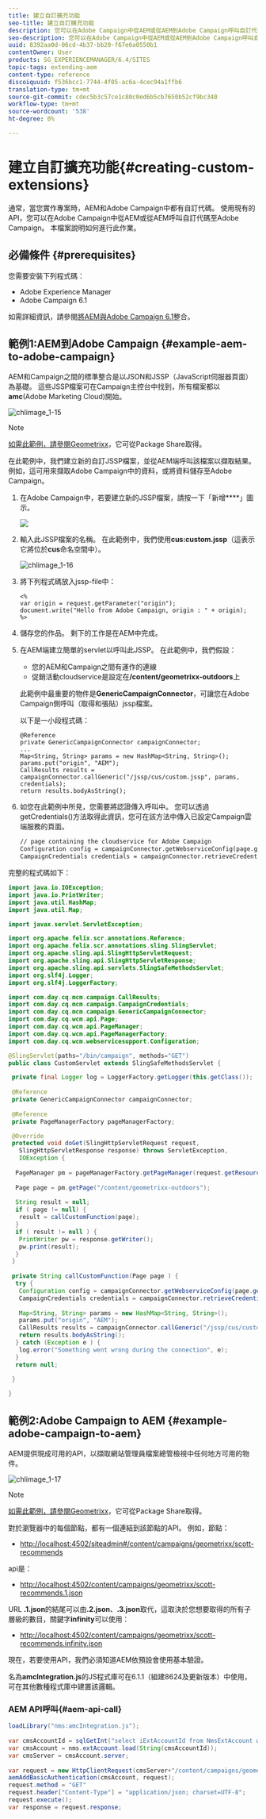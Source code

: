 ```yaml
---
title: 建立自訂擴充功能
seo-title: 建立自訂擴充功能
description: 您可以在Adobe Campaign中從AEM或從AEM到Adobe Campaign呼叫自訂代碼
seo-description: 您可以在Adobe Campaign中從AEM或從AEM到Adobe Campaign呼叫自訂代碼
uuid: 8392aa0d-06cd-4b37-bb20-f67e6a0550b1
contentOwner: User
products: SG_EXPERIENCEMANAGER/6.4/SITES
topic-tags: extending-aem
content-type: reference
discoiquuid: f536bcc1-7744-4f05-ac6a-4cec94a1ffb6
translation-type: tm+mt
source-git-commit: cdec5b3c57ce1c80c0ed6b5cb7650b52cf9bc340
workflow-type: tm+mt
source-wordcount: '538'
ht-degree: 0%

---
```



# 建立自訂擴充功能{#creating-custom-extensions}

通常，當您實作專案時，AEM和Adobe Campaign中都有自訂代碼。 使用現有的API，您可以在Adobe Campaign中從AEM或從AEM呼叫自訂代碼至Adobe Campaign。 本檔案說明如何進行此作業。

## 必備條件 {#prerequisites}

您需要安裝下列程式碼：

* Adobe Experience Manager
* Adobe Campaign 6.1

如需詳細資訊，請參閱[將AEM與Adobe Campaign 6.1](/help/sites-administering/campaignonpremise.md)整合。

## 範例1:AEM到Adobe Campaign {#example-aem-to-adobe-campaign}

AEM和Campaign之間的標準整合是以JSON和JSSP（JavaScript伺服器頁面）為基礎。 這些JSSP檔案可在Campaign主控台中找到，所有檔案都以&#x200B;**amc**(Adobe Marketing Cloud)開始。

![chlimage_1-15](assets/chlimage_1-15.png)

>[!NOTE]
>
>[如需此範例，請參閱Geometrixx](/help/sites-developing/we-retail.md)，它可從Package Share取得。

在此範例中，我們建立新的自訂JSSP檔案，並從AEM端呼叫該檔案以擷取結果。 例如，這可用來擷取Adobe Campaign中的資料，或將資料儲存至Adobe Campaign。

1. 在Adobe Campaign中，若要建立新的JSSP檔案，請按一下「新增&#x200B;****」圖示。

   ![](do-not-localize/chlimage_1-4.png)

1. 輸入此JSSP檔案的名稱。 在此範例中，我們使用&#x200B;**cus:custom.jssp**（這表示它將位於&#x200B;**cus**&#x200B;命名空間中）。

   ![chlimage_1-16](assets/chlimage_1-16.png)

1. 將下列程式碼放入jssp-file中：

   ```
   <%
   var origin = request.getParameter("origin");
   document.write("Hello from Adobe Campaign, origin : " + origin);
   %>
   ```

1. 儲存您的作品。 剩下的工作是在AEM中完成。
1. 在AEM端建立簡單的servlet以呼叫此JSSP。 在此範例中，我們假設：

   * 您的AEM和Campaign之間有運作的連線
   * 促銷活動cloudservice是設定在&#x200B;**/content/geometrixx-outdoors**&#x200B;上

   此範例中最重要的物件是&#x200B;**GenericCampaignConnector**，可讓您在Adobe Campaign側呼叫（取得和張貼）jssp檔案。

   以下是一小段程式碼：

   ```
   @Reference
   private GenericCampaignConnector campaignConnector;
   ...
   Map<String, String> params = new HashMap<String, String>();
   params.put("origin", "AEM"); 
   CallResults results = campaignConnector.callGeneric("/jssp/cus/custom.jssp", params, credentials);
   return results.bodyAsString();
   ```

1. 如您在此範例中所見，您需要將認證傳入呼叫中。 您可以透過getCredentials()方法取得此資訊，您可在該方法中傳入已設定Campaign雲端服務的頁面。

   ```xml
   // page containing the cloudservice for Adobe Campaign
   Configuration config = campaignConnector.getWebserviceConfig(page.getContentResource().getParent());
   CampaignCredentials credentials = campaignConnector.retrieveCredentials(config);
   ```

完整的程式碼如下：

```java
import java.io.IOException;
import java.io.PrintWriter;
import java.util.HashMap;
import java.util.Map;

import javax.servlet.ServletException;

import org.apache.felix.scr.annotations.Reference;
import org.apache.felix.scr.annotations.sling.SlingServlet;
import org.apache.sling.api.SlingHttpServletRequest;
import org.apache.sling.api.SlingHttpServletResponse;
import org.apache.sling.api.servlets.SlingSafeMethodsServlet;
import org.slf4j.Logger;
import org.slf4j.LoggerFactory;

import com.day.cq.mcm.campaign.CallResults;
import com.day.cq.mcm.campaign.CampaignCredentials;
import com.day.cq.mcm.campaign.GenericCampaignConnector;
import com.day.cq.wcm.api.Page;
import com.day.cq.wcm.api.PageManager;
import com.day.cq.wcm.api.PageManagerFactory;
import com.day.cq.wcm.webservicesupport.Configuration;

@SlingServlet(paths="/bin/campaign", methods="GET")
public class CustomServlet extends SlingSafeMethodsServlet {

 private final Logger log = LoggerFactory.getLogger(this.getClass());
 
 @Reference
 private GenericCampaignConnector campaignConnector;
 
 @Reference
 private PageManagerFactory pageManagerFactory;

 @Override
 protected void doGet(SlingHttpServletRequest request,
   SlingHttpServletResponse response) throws ServletException,
   IOException {
  
  PageManager pm = pageManagerFactory.getPageManager(request.getResourceResolver());
  
  Page page = pm.getPage("/content/geometrixx-outdoors");
  
  String result = null;
  if ( page != null) {
   result = callCustomFunction(page);
  }
  if ( result != null ) {
   PrintWriter pw = response.getWriter();
   pw.print(result);
  }
 }
 
 private String callCustomFunction(Page page ) {
  try {
   Configuration config = campaignConnector.getWebserviceConfig(page.getContentResource().getParent());
   CampaignCredentials credentials = campaignConnector.retrieveCredentials(config);
   
   Map<String, String> params = new HashMap<String, String>();
   params.put("origin", "AEM");
   CallResults results = campaignConnector.callGeneric("/jssp/cus/custom.jssp", params, credentials);
   return results.bodyAsString();
  } catch (Exception e ) {
   log.error("Something went wrong during the connection", e);
  }
  return null;
  
 }

}
```

## 範例2:Adobe Campaign to AEM {#example-adobe-campaign-to-aem}

AEM提供現成可用的API，以擷取網站管理員檔案總管檢視中任何地方可用的物件。

![chlimage_1-17](assets/chlimage_1-17.png)

>[!NOTE]
>
>[如需此範例，請參閱Geometrixx](/help/sites-developing/we-retail.md)，它可從Package Share取得。

對於瀏覽器中的每個節點，都有一個連結到該節點的API。 例如，節點：

* [http://localhost:4502/siteadmin#/content/campaigns/geometrixx/scott-recommends](http://localhost:4502/siteadmin#/content/campaigns/geometrixx/scott-recommends)

api是：

* [http://localhost:4502/content/campaigns/geometrixx/scott-recommends.1.json](http://localhost:4502/content/campaigns/geometrixx/scott-recommends.2.json)

URL **.1.json**&#x200B;的結尾可以由&#x200B;**.2.json**、**.3.json**&#x200B;取代，這取決於您想要取得的所有子層級的數目，關鍵字&#x200B;**infinity**&#x200B;可以使用：

* [http://localhost:4502/content/campaigns/geometrixx/scott-recommends.infinity.json](http://localhost:4502/content/campaigns/geometrixx/scott-recommends.2.json)

現在，若要使用API，我們必須知道AEM依預設會使用基本驗證。

名為&#x200B;**amcIntegration.js**&#x200B;的JS程式庫可在6.1.1（組建8624及更新版本）中使用，可在其他數種程式庫中建置該邏輯。

### AEM API呼叫{#aem-api-call}

```java
loadLibrary("nms:amcIntegration.js");
 
var cmsAccountId = sqlGetInt("select iExtAccountId from NmsExtAccount where sName=$(sz)","aemInstance")
var cmsAccount = nms.extAccount.load(String(cmsAccountId));
var cmsServer = cmsAccount.server;
 
var request = new HttpClientRequest(cmsServer+"/content/campaigns/geometrixx.infinity.json")
aemAddBasicAuthentication(cmsAccount, request);
request.method = "GET"
request.header["Content-Type"] = "application/json; charset=UTF-8";
request.execute();
var response = request.response;
```

